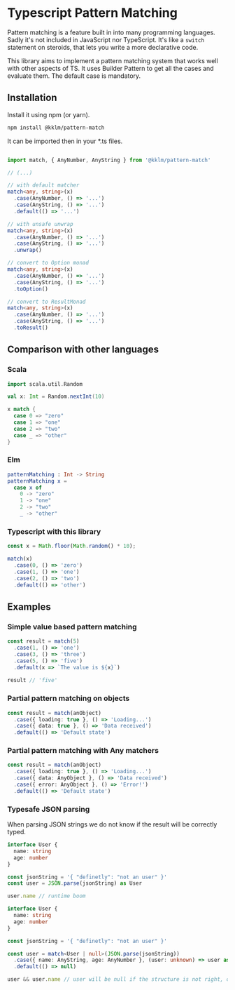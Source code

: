 # Typescript Pattern Matching

Pattern matching is a feature built in into many programming languages. Sadly it's not included in JavaScript nor TypeScript. It's like a `switch` statement on steroids, that lets you write a more declarative code.

This library aims to implement a pattern matching system that works well with other aspects of TS. It uses Builder Pattern to get all the cases and evaluate them.
The default case is mandatory.

## Installation

Install it using npm (or yarn).

```bash
npm install @kklm/pattern-match
```

It can be imported then in your *.ts files.

```typescript

import match, { AnyNumber, AnyString } from '@kklm/pattern-match'

// (...)

// with default matcher
match<any, string>(x)
  .case(AnyNumber, () => '...')
  .case(AnyString, () => '...')
  .default(() => '...')

// with unsafe unwrap
match<any, string>(x)
  .case(AnyNumber, () => '...')
  .case(AnyString, () => '...')
  .unwrap()

// convert to Option monad
match<any, string>(x)
  .case(AnyNumber, () => '...')
  .case(AnyString, () => '...')
  .toOption()

// convert to ResultMonad
match<any, string>(x)
  .case(AnyNumber, () => '...')
  .case(AnyString, () => '...')
  .toResult()
```

## Comparison with other languages
### Scala
```scala
import scala.util.Random

val x: Int = Random.nextInt(10)

x match {
  case 0 => "zero"
  case 1 => "one"
  case 2 => "two"
  case _ => "other"
}
```
### Elm
```elm
patternMatching : Int -> String
patternMatching x =
  case x of
    0 -> "zero"
    1 -> "one"
    2 -> "two"
    _ -> "other"
```
### Typescript with this library
```typescript
const x = Math.floor(Math.random() * 10);

match(x)
  .case(0, () => 'zero')
  .case(1, () => 'one')
  .case(2, () => 'two')
  .default(() => 'other')
```

## Examples

### Simple value based pattern matching
```typescript
const result = match(5)
  .case(1, () => 'one')
  .case(3, () => 'three')
  .case(5, () => 'five')
  .default(x => `The value is ${x}`)
  
result // 'five'
```

### Partial pattern matching on objects
```typescript
const result = match(anObject)
  .case({ loading: true }, () => 'Loading...')
  .case({ data: true }, () => 'Data received')
  .default(() => 'Default state')
```

### Partial pattern matching with Any matchers
```typescript
const result = match(anObject)
  .case({ loading: true }, () => 'Loading...')
  .case({ data: AnyObject }, () => 'Data received')
  .case({ error: AnyObject }, () => 'Error!')
  .default(() => 'Default state')
```

### Typesafe JSON parsing

When parsing JSON strings we do not know if the result will be correctly typed.

```typescript
interface User {
  name: string
  age: number
}

const jsonString = '{ "definetly": "not an user" }'
const user = JSON.parse(jsonString) as User

user.name // runtime boom
```

```typescript
interface User {
  name: string
  age: number
}

const jsonString = '{ "definetly": "not an user" }'

const user = match<User | null>(JSON.parse(jsonString))
  .case({ name: AnyString, age: AnyNumber }, (user: unknown) => user as User)
  .default(() => null)

user && user.name // user will be null if the structure is not right, otherwise it's always guaranteed to be of User type.
```
